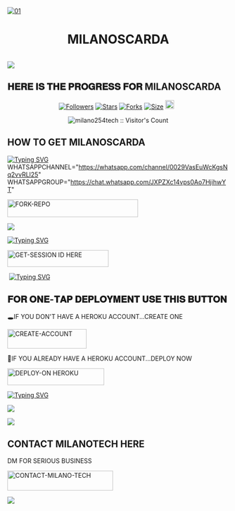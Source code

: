 

<a href="https://files.catbox.moe/c6td60.jpg"><img src="https://files.catbox.moe/92jgih.jpg" alt="01" border="0" /></a>                     
    <h1 align="center">MILANOSCARDA</h1>
  </a>


<a><img src=''/></a>


<a><img src='https://files.catbox.moe/92jgih.jpg'/></a>

## 𝐇𝐄𝐑𝐄 𝐈𝐒 𝐓𝐇𝐄 𝐏𝐑𝐎𝐆𝐑𝐄𝐒𝐒 𝐅𝐎𝐑  MILANOSCARDA 


<p align="center">
<a href="https://github.com/carl24tech/followers"><img title="Followers" src="https://img.shields.io/github/followers/milano-tech?color=blue&style=flat-square"></a>
<a href="https://github.com/Milanoscarda2/Milano"><img title="Stars" src="https://github.com/Milanoscarda2/Milanocolor=blue&style=flat-square"></a>
<a href="https://github.com/milano245tech/milanoscarda/network/members"><img title="Forks" src="https://img.shields.io/github/forks/carl24tech/milanoscarda?color=yellow&style=flat-square"></a>
<a href="https://github.com/milano254tech/milanoscarda/"><img title="Size" src="https://files.catbox.moe/qtofy9.mp4/repo-size/carl24tech/milanoscarda?style=flat-square&color=pink"></a>
<a https://github.com/Milanoscarda2/Milano/graphs/commit-activity"><img height="20" src="https://img.shields.io/badge/Maintained%3F-yes-green.svg"></a>&nbsp;&nbsp;
</p>
<p align='center'>
</p>

 <p align="center"><img src="https://profile-counter.glitch.me/{milanoscarda}/count.svg" alt="milano254tech :: Visitor's Count" old_src="https://profile-counter.glitch.me/{milano254tech}/count.svg" /></p>






## HOW TO GET MILANOSCARDA 

  
[![Typing SVG](https://readme-typing-svg.herokuapp.com?font=Rockstar-ExtraBold&color=blue&lines=𝗙𝗢𝗥𝗞+𝗔𝗡𝗗+𝗦𝗧𝗔𝗥+𝗥𝗘𝗣𝗢)](https://wa.me/qr/CBITTFHS7X2RP1?)
WHATSAPPCHANNEL="https://whatsapp.com/channel/0029VasEuWcKgsNq2vvRLl25"
WHATSAPPGROUP="https://chat.whatsapp.com/JXPZXc14vps0Ao7HjihwYT"
  
   
   <a href="https://github.com/Milanoscarda2/Milano/fork"><img title="FORK-REPO" src="https://files.catbox.moe/v0c0t4.jpg/FORK-REPO-h?color=blue&style=for-the-badge&logo=mazda" width="297" height="40.45"/></a></p>


<a><img src='https://files.catbox.moe/c6td60.jpg'/></a>

 
 
[![Typing SVG](https://readme-typing-svg.herokuapp.com?font=Rockstar-ExtraBold&color=blue&lines=𝗦𝗘𝗦𝗦𝗜𝗢𝗡+𝗜𝗗+𝗦𝗜𝗧𝗘+𝗜𝗦+𝗛𝗘𝗥𝗘)](https://git.io/typing-svg)
 


  <a href="https://spark-x-session.onrender.com"><img title="GET-SESSION ID HERE" src="https://files.catbox.moe/v0c0t4.jpg/GET-SESSION ID HERE-h?color=green&style=for-the-badge&logo=render" width="230" height="38.45"/></a></p>

  
  <a><img src=''/></a>
[![Typing SVG](https://readme-typing-svg.herokuapp.com?font=Rockstar-ExtraBold&color=blue&lines=𝐃𝐄𝐏𝐋𝐎𝐘+𝐎𝐍+𝐇𝐄𝐑𝐎𝐊𝐔)](https://git.io/typing-svg)


 
  

 
## 𝐅𝐎𝐑 𝐎𝐍𝐄-𝐓𝐀𝐏 𝐃𝐄𝐏𝐋𝐎𝐘𝐌𝐄𝐍𝐓 𝐔𝐒𝐄 𝐓𝐇𝐈𝐒 𝐁𝐔𝐓𝐓𝐎𝐍

   🕳IF YOU DON'T HAVE A HEROKU ACCOUNT...CREATE ONE
   
   <a href="https://signup.heroku.com/"><img title="CREATE-ACCOUNT" src="https://img.shields.io/badge/CREATE-ACCOUNT-h?color=purple&style=for-the-badge&logo=heroku" width="180" height="43.45"/></a></p>

   💫IF YOU ALREADY HAVE A HEROKU ACCOUNT...DEPLOY NOW

 <a href="https://dashboard.heroku.com/new?template=https://github.com/Milanoscarda2/Milano"><img title="DEPLOY-ON HEROKU" src="https://files.catbox.moe/v0c0t4.jpg/DEPLOY-ON HEROKU-h?color=purple&style=for-the-badge&logo=heroku" width="220" height="38.45"/></a></p>

 
 [![Typing SVG](https://readme-typing-svg.herokuapp.com?font=Rockstar-ExtraBold&size=30&pause=1000&color=0000FF&center=true&vCenter=true&width=815&height=60&lines=▭+▬+▭+▬+▭+▬+▭+▬+▭+▬+▭)](https://git.io/typing-svg) 

<a><img src='https://files.catbox.moe/c6td60.jpg'/></a>








<a><img src=https://files.catbox.moe/c6td60.jpg/></a>

## CONTACT MILANOTECH HERE
  DM FOR SERIOUS BUSINESS

   <a href="https://github.com/Milanoscarda2/Milano INFO"><img title="CONTACT-MILANO-TECH" src="https://wa.me/qr/CBITTFHS7X2RP1?color=black&style=for-the-badge&logo=jordan" width="240" height="45.45"/></a></p>

<a><img src='https://files.catbox.moe/92jgih.jpg'/></a>

